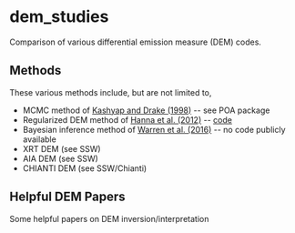 # dem_studies
Comparison of various differential emission measure (DEM) codes. 

## Methods
These various methods include, but are not limited to,

* MCMC method of [Kashyap and Drake (1998)](https://ui.adsabs.harvard.edu/#abs/1998ApJ...503..450K/abstract) -- see POA package
* Regularized DEM method of [Hanna et al. (2012)](https://ui.adsabs.harvard.edu/#abs/2012A&A...539A.146H/abstract) -- [code](https://github.com/ianan/demreg)
* Bayesian inference method of [Warren et al. (2016)](https://ui.adsabs.harvard.edu/#abs/2016arXiv161005972W/abstract) -- no code publicly available
* XRT DEM (see SSW)
* AIA DEM (see SSW)
* CHIANTI DEM (see SSW/Chianti)

## Helpful DEM Papers
Some helpful papers on DEM inversion/interpretation
